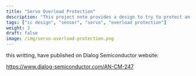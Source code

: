 ```yaml
---
title: "Servo Overload Protection"
description: "This project note provides a design to try to protect an unprogrammable servo from overload risk caused by mechanical problems. This design uses an SLG46140V GreenPAK. There are two designs, the first one uses an absolute value for a failsafe PWM that sets when overload is detected. The second uses a delay block to increase or decrease the PWM duty cycle relative to the input when overload is detected."
tags: ["ic design", "sensor", "servo", "overload protection"]
weight: 3
draft: false
image: /img/servo-overload-protection.png
---
```


this writting, have published on Dialog Semiconductor website:

https://www.dialog-semiconductor.com/AN-CM-247

